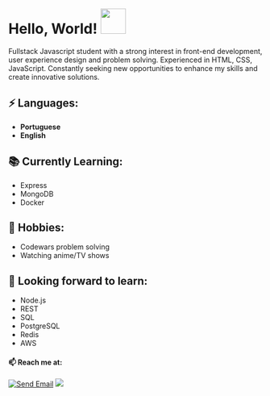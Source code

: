 # Hello, World! <img src="https://media.giphy.com/media/mGcNjsfWAjY5AEZNw6/giphy.gif" width="50">

Fullstack Javascript student with a strong interest in front-end development, user experience design and problem solving.
Experienced in HTML, CSS, JavaScript.
Constantly seeking new opportunities to enhance my skills and create innovative solutions.

## ⚡ Languages:
-  **Portuguese**
-   **English**

## 📚 Currently Learning:
- Express
- MongoDB
- Docker


## 📅 Hobbies:
- Codewars problem solving
- Watching anime/TV shows

## 🌱 Looking forward to learn:
- Node.js
- REST
- SQL
- PostgreSQL
- Redis
- AWS

#### 📫 Reach me at:

[![Send Email](https://img.shields.io/badge/Gmail-D14836?style=for-the-badge&logo=gmail&logoColor=white)](mailto:andreymudri@gmail.com)
 <a href="https://www.instagram.com/andreymudri/"><img src="https://img.shields.io/badge/instagram-%23dc2743.svg?&style=for-the-badge&logo=instagram&logoColor=white" /></a>


